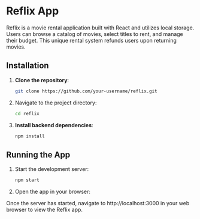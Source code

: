 # Reflix App

Reflix is a movie rental application built with React and utilizes local storage. Users can browse a catalog of movies, select titles to rent, and manage their budget. This unique rental system refunds users upon returning movies.

## Installation

1. **Clone the repository**:
   
    ```bash
   git clone https://github.com/your-username/reflix.git

2. Navigate to the project directory:
   
    ```bash
   cd reflix
   
3. **Install backend dependencies**:
   
    ```bash
    npm install


## Running the App

1. Start the development server:
   
    ```bash
    npm start

2. Open the app in your browser:

Once the server has started, navigate to http://localhost:3000 in your web browser to view the Reflix app.

